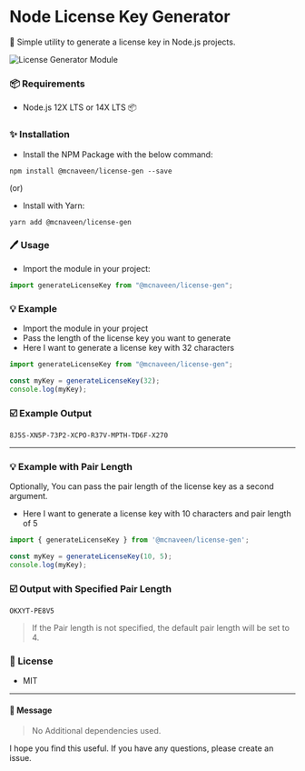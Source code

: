 # Node License Key Generator
:unicorn: Simple utility to generate a license key in Node.js projects.

![License Generator Module](https://github.com/mcnaveen/license-gen-example/workflows/License%20Generator/badge.svg)

### :package: Requirements
- Node.js 12X LTS or 14X LTS 📦

### :sparkles: Installation

- Install the NPM Package with the below command:
```
npm install @mcnaveen/license-gen --save
``` 

 (or)

- Install with Yarn:
```
yarn add @mcnaveen/license-gen
```

### :pen: Usage

- Import the module in your project:

```javascript
import generateLicenseKey from "@mcnaveen/license-gen";
```

### :bulb: Example

- Import the module in your project
- Pass the length of the license key you want to generate
- Here I want to generate a license key with 32 characters

```javascript
import generateLicenseKey from "@mcnaveen/license-gen";

const myKey = generateLicenseKey(32);
console.log(myKey);
```

### :ballot_box_with_check: Example Output
```
8J5S-XN5P-73P2-XCPO-R37V-MPTH-TD6F-X270
```
---

### :bulb: Example with Pair Length
Optionally, You can pass the pair length of the license key as a second argument.

- Here I want to generate a license key with 10 characters and pair length of 5

```javascript
import { generateLicenseKey } from '@mcnaveen/license-gen';

const myKey = generateLicenseKey(10, 5);
console.log(myKey);
```

### :ballot_box_with_check: Output with Specified Pair Length
```
OKXYT-PE8V5
```

> If the Pair length is not specified, the default pair length will be set to 4.

### :book: License
- MIT

---

#### :green_heart: Message

> No Additional dependencies used.

I hope you find this useful. If you have any questions, please create an issue.

